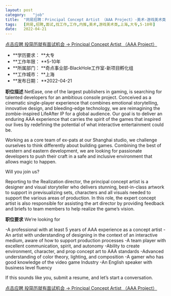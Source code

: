 ```yaml
---
layout:	post
category:	"job"
title:	"网易招聘：Principal Concept Artist （AAA Project）-美术-游戏美术类-上海大专5-10年"
tags:	[网易,招聘,面试,找工作,工作,内推,美术,游戏美术类,上海,大专,5-10年]
date:	2022-04-21
---
```


[点击应聘 投简历就有面试机会 -> Principal Concept Artist （AAA Project）](http://mobile.bole.netease.com/bole/boleDetail?id=34373&employeeId=346f03c3cda5f04c&key=all)



- **学历要求： **大专
- **工作年限： **5-10年
- **所属部门： **奇点事业部-BlackHole工作室-新项目孵化组
- **工作城市： **上海
- **发布日期： **2022-04-21



**职位描述**
NetEase, one of the largest publishers in gaming, is searching for talented developers for an ambitious console project.  Conceived as a cinematic single-player experience that combines emotional storytelling, innovative design, and bleeding-edge technology, we are reimagining the zombie-inspired LifeAfter IP for a global audience. Our goal is to deliver an enduring AAA experience that carries the spirit of the games that inspired our lives by redefining the potential of what interactive entertainment could be.  

Working as a core team of ex-pats at our Shanghai studio, we challenge ourselves to think differently about building games. Combining the best of western and eastern development, we are looking for passionate developers to push their craft in a safe and inclusive environment that allows magic to happen.  

Will you join us?

Reporting to the Realization director, the principal concept artist is a designer and visual storyteller who delivers stunning, best-in-class artwork to support in previsualizing sets, characters and all visuals needed to support the various areas of production. In this role, the expert concept artist is also responsible for assisting the art director by providing feedback and briefs to team members to help realize the game’s vision.



**职位要求**
We’re looking for

-A professional with at least 5 years of AAA experience as a concept artist
-An artist with understanding of designing in the context of an interactive medium, aware of how to support production processes
-A team player with excellent communication, spirit, and autonomy
-Ability to create environment, character, and prop concept art to AAA standards
-Advanced understanding of color theory, lighting, and composition
-A gamer who has good knowledge of the video game Industry 
-An English speaker with business level fluency

If this sounds like you, submit a resume, and let’s start a conversation.




[点击应聘 投简历就有面试机会 -> Principal Concept Artist （AAA Project）](http://mobile.bole.netease.com/bole/boleDetail?id=34373&employeeId=346f03c3cda5f04c&key=all)